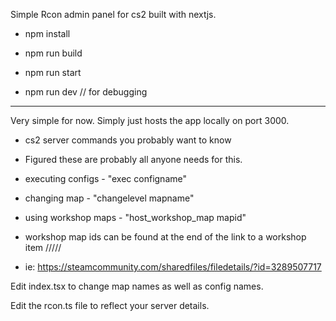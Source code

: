 Simple Rcon admin panel for cs2 built with nextjs.

- npm install

- npm run build

- npm run start

- npm run dev  // for debugging

-------------------------

Very simple for now. Simply just hosts the app locally on port 3000.

  - cs2 server commands you probably want to know
  - Figured these are probably all anyone needs for this.

  - executing configs - "exec configname"
  - changing map - "changelevel mapname"
  - using workshop maps - "host_workshop_map mapid"

  - workshop map ids can be found at the end of the link to a workshop item
                                                               \/\/\/\/\/
  - ie: https://steamcommunity.com/sharedfiles/filedetails/?id=3289507717

Edit index.tsx to change map names as well as config names.

Edit the rcon.ts file to reflect your server details.
